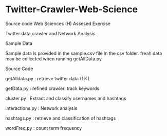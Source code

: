 # Twitter-Crawler-Web-Science

Source code Web Sciences (H) Assesed Exercise 

Twitter data crawler and Network Analysis

Sample Data

Sample data is provided in the sample.csv file in the csv folder. freah data may be collected when running getAllData.py

Source Code

getAlldata.py : retrieve twitter data (1%)

getData.py    : refined crawler. track keywords

cluster.py    : Extract and classify usernames and hashtags

interactions.py : Network analysis

hashtags.py   : retrieve and classification of hashtags

wordFreq.py   : count term frequency
